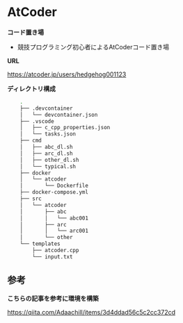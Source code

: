 # AtCoder

**コード置き場**

- 競技プログラミング初心者によるAtCoderコード置き場

**URL**

https://atcoder.jp/users/hedgehog001123

**ディレクトリ構成**

```bash
    .
    ├── .devcontainer
    │   └── devcontainer.json
    ├── .vscode
    │   ├── c_cpp_properties.json
    │   └── tasks.json
    ├── cmd
    │   ├── abc_dl.sh
    │   ├── arc_dl.sh
    │   ├── other_dl.sh
    │   └── typical.sh
    ├── docker
    │   └── atcoder
    │       └── Dockerfile
    ├── docker-compose.yml
    ├── src
    │   └── atcoder
    │       ├── abc
    │       │   └── abc001
    │       ├── arc
    │       │   └── arc001
    │       └── other
    └── templates
        ├── atcoder.cpp
        └── input.txt
```

## 参考

**こちらの記事を参考に環境を構築**

https://qiita.com/Adaachill/items/3d4ddad56c5c2cc372cd

